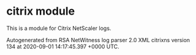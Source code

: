 # citrix module

This is a module for Citrix NetScaler logs.

Autogenerated from RSA NetWitness log parser 2.0 XML citrixns version 134
at 2020-09-01 14:17:45.397 +0000 UTC.

